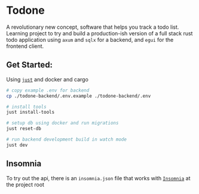 # Todone

A revolutionary new concept, software that helps you track a todo list. Learning
project to try and build a production-ish version of a full stack rust todo
application using `axum` and `sqlx` for a backend, and `egui` for the frontend
client.

## Get Started:

Using [`just`](https://github.com/casey/just) and docker and cargo

```sh
# copy example .env for backend
cp ./todone-backend/.env.example ./todone-backend/.env

# install tools
just install-tools

# setup db using docker and run migrations
just reset-db

# run backend development build in watch mode
just dev
```

## Insomnia

To try out the api, there is an `insomnia.json` file that works with
[`Insomnia`](https://insomnia.rest/) at the project root
